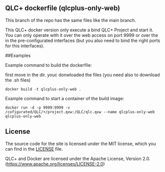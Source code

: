 ## QLC+ dockerfile (qlcplus-only-web)

This branch of the repo has the same files like the main branch.

This QLC+ docker version only execute a bind QLC+ Project and start it. You can only operate with it over the web access on port 9999 or over the in the pre-configurated interfaces (but you also need to bind the right ports for this interfaces).

##Examples

Example command to build the dockerfile:

first move in the dir. youc donwloaded the files (you need also to download the .sh files)

```shell
docker build -t qlcplus-only-web .
```

Example command to start a container of the build image:

```shell
docker run -d -p 9999:9999 -v /cofigurated/QLC/+/project.qxw:/QLC/qlc.qxw --name qlcplus-only-web qlcplus-only-web
````

## License

The source code for the site is licensed under the MIT license, which you can find in
the [LICENSE](https://github.com/laustock/qlc-plus-docker/blob/main/LICENSE) file.

QLC+ and Docker are licensed under the Apache License, Version 2.0. (https://www.apache.org/licenses/LICENSE-2.0)
